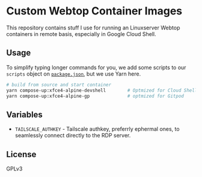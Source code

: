 # Custom Webtop Container Images

This repository contains stuff I use for running an Linuxserver Webtop containers in remote basis, especially in Google Cloud Shell.

## Usage

To simplify typing longer commands for you, we add some scripts to our `scripts` object on [`package.json`](./package.json), but we use Yarn here.

```bash
# build from source and start container
yarn compose-up:xfce4-alpine-devshell        # Optmized for Cloud Shell
yarn compose-up:xfce4-alpine-gp              # optmized for Gitpod
```

## Variables

* `TAILSCALE_AUTHKEY` - Tailscale authkey, preferrly ephermal ones, to seamlessly connect directly to the RDP server.

## License

GPLv3
